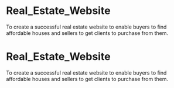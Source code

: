 # Real_Estate_Website
To create a successful real estate website to enable buyers to find affordable houses and sellers to get clients to purchase from them.
# Real_Estate_Website
To create a successful real estate website to enable buyers to find affordable houses and sellers to get clients to purchase from them.
